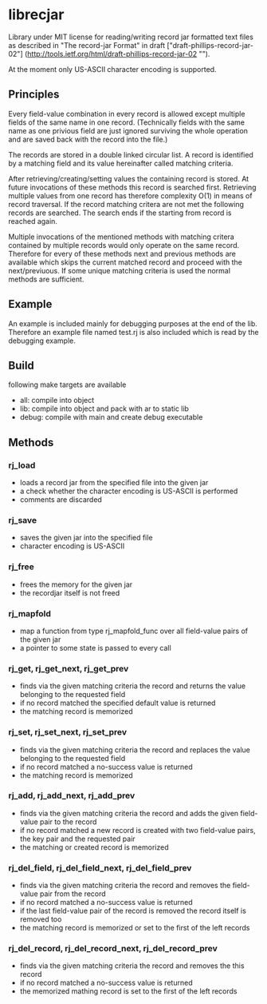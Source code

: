 # librecjar

Library under MIT license for reading/writing record jar formatted text files
as described in "The record-jar Format" in draft
    ["draft-phillips-record-jar-02"]
    (http://tools.ietf.org/html/draft-phillips-record-jar-02 "").

At the moment only US-ASCII character encoding is supported.

## Principles

Every field-value combination in every record is allowed except multiple
fields of the same name in one record. (Technically fields with the same name
as one privious field are just ignored surviving the whole operation and are
saved back with the record into the file.)

The records are stored in a double linked circular list.
A record is identified by a matching field and its value hereinafter called
matching criteria.

After retrieving/creating/setting values the containing record is stored.
At future invocations of these methods this record is searched first.
Retrieving multiple values from one record has therefore complexity O(1) in
means of record traversal.
If the record matching critera are not met the following records are searched.
The search ends if the starting from record is reached again.

Multiple invocations of the mentioned methods with matching critera contained
by multiple records would only operate on the same record. Therefore for every
of these methods next and previous methods are available which skips the
current matched record and proceed with the next/previuous. If some unique
matching criteria is used the normal methods are sufficient.

## Example

An example is included mainly for debugging purposes at the end of the lib.
Therefore an example file named test.rj is also included which is read by
the debugging example.

## Build

following make targets are available
* all: compile into object
* lib: compile into object and pack with ar to static lib
* debug: compile with main and create debug executable

## Methods

### rj_load

* loads a record jar from the specified file into the given jar
* a check whether the character encoding is US-ASCII is performed
* comments are discarded

### rj_save

* saves the given jar into the specified file
* character encoding is US-ASCII

### rj_free

* frees the memory for the given jar
* the recordjar itself is not freed

### rj_mapfold

* map a function from type rj_mapfold_func over all field-value pairs
  of the given jar
* a pointer to some state is passed to every call

### rj_get, rj_get_next, rj_get_prev

* finds via the given matching criteria the record and returns the value
  belonging to the requested field
* if no record matched the specified default value is returned
* the matching record is memorized

### rj_set, rj_set_next, rj_set_prev

* finds via the given matching criteria the record and replaces the value
  belonging to the requested field
* if no record matched a no-success value is returned
* the matching record is memorized

### rj_add, rj_add_next, rj_add_prev

* finds via the given matching criteria the record and adds the given
  field-value pair to the record
* if no record matched a new record is created with two field-value pairs,
  the key pair and the requested pair
* the matching or created record is memorized

### rj_del_field, rj_del_field_next, rj_del_field_prev

* finds via the given matching criteria the record and removes the field-value
  pair from the record
* if no record matched a no-success value is returned
* if the last field-value pair of the record is removed the record itself is
  removed too
* the matching record is memorized or set to the first of the left records

### rj_del_record, rj_del_record_next, rj_del_record_prev

* finds via the given matching criteria the record and removes the this record
* if no record matched a no-success value is returned
* the memorized mathing record is set to the first of the left records
